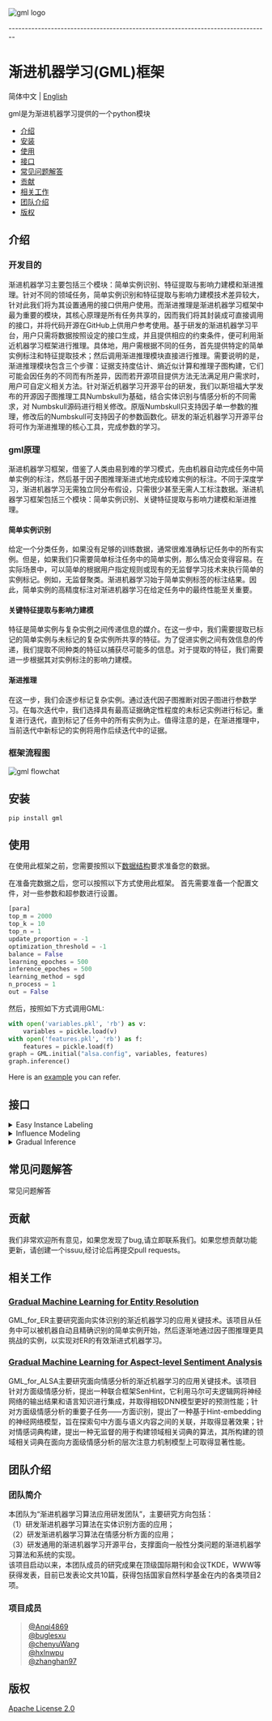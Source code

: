 <p><img src="./docs/gml_logo.jpg" alt="gml logo" title="GML &amp; tracks" /></p>     
--------------------------------------------------------------------------------

# 渐进机器学习(GML)框架
简体中文 | [English](./README.md)                

gml是为渐进机器学习提供的一个python模块
  - [介绍](#介绍)
  - [安装](#安装)
  - [使用](#使用)
  - [接口](#接口)
  - [常见问题解答](#常见问题解答)
  - [贡献](#贡献)
  - [相关工作](#相关工作)
  - [团队介绍](#团队介绍)
  - [版权](#版权)
 

## 介绍
   ### 开发目的
   渐进机器学习主要包括三个模块：简单实例识别、特征提取与影响力建模和渐进推理。针对不同的领域任务，简单实例识别和特征提取与影响力建模技术差异较大，针对此我们将为其设置通用的接口供用户使用。而渐进推理是渐进机器学习框架中最为重要的模块，其核心原理是所有任务共享的，因而我们将其封装成可直接调用的接口，并将代码开源在GitHub上供用户参考使用。基于研发的渐进机器学习平台，用户只需将数据按照设定的接口生成，并且提供相应的约束条件，便可利用渐近机器学习框架进行推理。具体地，用户需根据不同的任务，首先提供特定的简单实例标注和特征提取技术；然后调用渐进推理模块直接进行推理。需要说明的是，渐进推理模块包含三个步骤：证据支持度估计、熵近似计算和推理子图构建，它们可能会因任务的不同而有所差异，因而若开源项目提供方法无法满足用户需求时，用户可自定义相关方法。针对渐近机器学习开源平台的研发，我们以斯坦福大学发布的开源因子图推理工具Numbskull为基础，结合实体识别与情感分析的不同需求，对 Numbskull源码进行相关修改。原版Numbskull只支持因子单一参数的推理，修改后的Numbskull可支持因子的参数函数化。研发的渐近机器学习开源平台将可作为渐进推理的核心工具，完成参数的学习。
   ###  gml原理
   渐进机器学习框架，借鉴了人类由易到难的学习模式，先由机器自动完成任务中简单实例的标注，然后基于因子图推理渐进式地完成较难实例的标注。不同于深度学习，渐进机器学习无需独立同分布假设，只需很少甚至无需人工标注数据。渐进机器学习框架包括三个模块：简单实例识别、关键特征提取与影响力建模和渐进推理。
   #### 简单实例识别
   给定一个分类任务，如果没有足够的训练数据，通常很难准确标记任务中的所有实例。但是，如果我们只需要简单标注任务中的简单实例，那么情况会变得容易。在实际场景中，可以简单的根据用户指定规则或现有的无监督学习技术来执行简单的实例标记。例如，无监督聚类。渐进机器学习始于简单实例标签的标注结果。因此，简单实例的高精度标注对渐进机器学习在给定任务中的最终性能至关重要。
   #### 关键特征提取与影响力建模
   特征是简单实例与复杂实例之间传递信息的媒介。在这一步中，我们需要提取已标记的简单实例与未标记的复杂实例所共享的特征。为了促进实例之间有效信息的传递，我们提取不同种类的特征以捕获尽可能多的信息。对于提取的特征，我们需要进一步根据其对实例标注的影响力建模。
   #### 渐进推理
   在这一步，我们会逐步标记复杂实例。通过迭代因子图推断对因子图进行参数学习。在每次迭代中，我们选择具有最高证据确定性程度的未标记实例进行标记。重复进行迭代，直到标记了任务中的所有实例为止。值得注意的是，在渐进推理中，当前迭代中新标记的实例将用作后续迭代中的证据。
   ### 框架流程图
   <p><img src="./docs/flowchat.jpg" alt="gml flowchat" title="flowchat &amp; tracks" /></p>    




## 安装
    pip install gml
## 使用
 在使用此框架之前，您需要按照以下[数据结构](./docs/data_structures-zh_CN.md)要求准备您的数据。    
 
在准备完数据之后，您可以按照以下方式使用此框架。
首先需要准备一个配置文件，对一些参数和超参数进行设置。
``` python 
[para]
top_m = 2000
top_k = 10
top_n = 1
update_proportion = -1
optimization_threshold = -1
balance = False
learning_epoches = 500
inference_epoches = 500
learning_method = sgd
n_process = 1
out = False
```    
然后，按照如下方式调用GML:
  ```python            
  with open('variables.pkl', 'rb') as v:
      variables = pickle.load(v)
  with open('features.pkl', 'rb') as f:
      features = pickle.load(f)
  graph = GML.initial("alsa.config", variables, features)
  graph.inference()
```               
Here is an [example](examples/alsa_example.py) you can refer.

## 接口

<details>
    <summary>Easy Instance Labeling</summary>
  
* [EasyInstanceLabeling](./docs/easy_instance_labeling-zh_CN.md "根据简单的用户指定规则或现有的无监督学习技术来执行简单的实例标记")
    * [label_easy_by_file](./docs/easy_instance_labeling-zh_CN.md "根据提供的easy列表标出variables中的Easy")
    * [label_easy_by_clustering](./docs/easy_instance_labeling-zh_CN.md "通过聚类进行简单实例标注")
    * [label_easy_by_custom](./docs/easy_instance_labeling-zh_CN.md "通过用户自定义进行简单实例标注")
</details>

<details>
  <summary>Influence Modeling</summary>

* [class EvidentialSupport](./docs/evidential_support-zh_CN.md "证据支持计算的方法集合")
    * [get_unlabeled_var_feature_evi](./docs/evidential_support-zh_CN.md "计算每个隐变量的每个unary feature相关联的证据变量里面0和1的比例，以及binary feature另一端的变量id")
    * [separate_feature_value](./docs/evidential_support-zh_CN.md "选出每个feature的easy feature value用于线性回归")
    * [create_csr_matrix](./docs/evidential_support-zh_CN.md "创建稀疏矩阵存储所有variable的所有featureValue，用于后续计算Evidential Support")
    * [influence_modeling](./docs/evidential_support-zh_CN.md "对已更新feature进行线性回归,把回归得到的所有结果存回feature, 键为'regression' ")
    * [init_tau_and_alpha](./docs/evidential_support-zh_CN.md "对给定的feature计算tau和alpha 参数")
    * [evidential_support_by_regression](./docs/evidential_support-zh_CN.md "计算所有隐变量的Evidential Support 参数")
    * [get_dict_rel_acc](./docs/evidential_support-zh_CN.md "计算不同类型关系的准确性")
    * [construct_mass_function_for_propensity](./docs/evidential_support-zh_CN.md "构建mass function，用于Aspect-level情感分析应用中的Evidential Support计算")
    * [labeling_propensity_with_ds](./docs/evidential_support-zh_CN.md "对于不同类型的evidences用不同的方法进行组合，用于Aspect-level情感分析")
    * [evidential_support_by_relation](./docs/evidential_support-zh_CN.md "计算给定隐变量集合中每个隐变量的evidential support,适用于Aspect-level情感分析")
    * [evidential_support_by_custom](./docs/evidential_support-zh_CN.md "用户自定义用于计算evidential support的方法 ")
* [class Regression](./docs/evidential_support-zh_CN.md "线性回归相关类，对所有feature进行线性回归，用于Entity Resolution部分的evidential support计算")
    * [perform](./docs/evidential_support-zh_CN.md "执行线性回归方法，适用于Entity Resolution")
</details>

<details>
  <summary>Gradual Inference</summary>

* [class GML](./docs/gml-zh_CN.md "渐进机器学习主流程")
    * [evidential_support](./docs/gml-zh_CN.md "计算evidential support")
    * [approximate_probability_estimation](./docs/gml-zh_CN.md "计算近似概率")
    * [select_top_m_by_es](./docs/gml-zh_CN.md "根据计算出的Evidential Support(从大到小)选前m个隐变量")
    * [select_top_k_by_entropy](./docs/gml-zh_CN.md "计算熵，选出top_k个熵小的隐变量")
    * [select_evidence](./docs/gml-zh_CN.md "挑选后续建子图需要的边，变量和特征")
    * [construct_subgraph](./docs/gml-zh_CN.md "在选出topk个隐变量之后建立子图")
    * [inference_subgraph](./docs/gml-zh_CN.md "推理子图")
    * [label](./docs/gml-zh_CN.md "比较k个隐变量的熵，选熵最小的一个打上标签，并把此图学习出的参数写回self.features")
    * [inference](./docs/gml-zh_CN.md "主流程")
    * [score](./docs/gml-zh_CN.md "计算推理结果的准确率，精确率，召回率，f1值等")
* [gml_utils](./docs/gml_utils-zh_CN.md "全局函数集合")
    * [load_easy_instance_from_file](./docs/gml_utils-zh_CN.md "从csv文件中加载easy")
    * [separate_variables](./docs/gml_utils-zh_CN.md "将variables分成证据变量和隐变量")
    * [init_evidence_interval](./docs/gml_utils-zh_CN.md "初始化证据区间")
    * [init_evidence](./docs/gml_utils-zh_CN.md "初始化所有feature的evidence_interval属性和evidence_count属性")
    * [write_labeled_var_to_evidence_interval](./docs/gml_utils-zh_CN.md "因为每个featurew维护了evidence_interval属性，所以每标记一个变量之后，需要更新这个属性")
    * [entropy](./docs/gml_utils-zh_CN.md "给定概率之后计算熵")
    * [open_p](./docs/gml_utils-zh_CN.md "权重计算公式")
    * [combine_evidences_with_ds](./docs/gml_utils-zh_CN.md "汇总不同来源的证据")
* [class ApproximateProbabilityEstimation](./docs/approximate_probability_estimation-zh_CN.md "近似概率计算的方法集合")
    * [init_binary_feature_weight](./docs/approximate_probability_estimation-zh_CN.md "设置binary feature权重的初始值")
    * [labeling_conflict_with_ds](./docs/approximate_probability_estimation-zh_CN.md "基于（D-S）理论衡量证据支持")
    * [get_pos_prob_based_relation](./docs/approximate_probability_estimation-zh_CN.md "计算具有某feature的已标记实例中正实例的比例")
    * [construct_mass_function_for_confict](./docs/approximate_probability_estimation-zh_CN.md "计算与某未标记变量相连的每个特征的证据支持")
    * [approximate_probability_estimation](./docs/approximate_probability_estimation-zh_CN.md "计算选出的topm个隐变量的近似概率，用于选topk")
    * [approximate_probability_estimation_by_custom](./docs/approximate_probability_estimation-zh_CN.md "计算选出的topm个隐变量的近似概率，用于选topk,由用户自定义计算规则")
* [class EvidenceSelect](./docs/evidence_select-zh_CN.md "为隐变量推理挑选证据变量")
    * [select_evidence](./docs/evidence_select-zh_CN.md "为隐变量推理挑选证据变量，适用于ER")
    * [select_evidence_by_custom](./docs/evidence_select-zh_CN.md "为隐变量推理挑选证据变量，由用户自定义挑选方法")
* [construct_subgraph](./docs/construct_subgraph-zh_CN.md "构建因子图")
    * [construct_subgraph](./docs/construct_subgraph-zh_CN.md "一种统一的构建因子图的方法")
    * [construct_subgraph_for_mixture](./docs/construct_subgraph-zh_CN.md "构建因子图，适用于ER")
    * [construct_subgraph_for_unaryPara](./docs/construct_subgraph-zh_CN.md "构建因子图，适用于ALSA")
    * [construct_subgraph_for_custom](./docs/construct_subgraph-zh_CN.md "构建因子图，由用户自定义构建方法")
* [how to use numbskull](./docs/how%20to%20use%20numbskull-zh_CN.md "如何使用numbskull")
</details>

## 常见问题解答
 常见问题解答
## 贡献
   我们非常欢迎所有意见，如果您发现了bug,请立即联系我们。如果您想贡献功能更新，请创建一个issuu,经讨论后再提交pull requests。 
## 相关工作
 ### [Gradual Machine Learning for Entity Resolution](https://github.com/gml-explore/GML_for_ER)  
 GML_for_ER主要研究面向实体识别的渐近机器学习的应用关键技术。该项目从任务中可以被机器自动且精确识别的简单实例开始，然后逐渐地通过因子图推理更具挑战的实例，以实现对ER的有效渐进式机器学习。
 ### [Gradual Machine Learning for Aspect-level Sentiment Analysis](https://github.com/gml-explore/GML_for_ALSA) 
 GML_for_ALSA主要研究面向情感分析的渐近机器学习的应用关键技术。该项目针对方面级情感分析，提出一种联合框架SenHint，它利用马尔可夫逻辑网将神经网络的输出结果和语言知识进行集成，并取得相较DNN模型更好的预测性能；针对方面级情感分析的重要子任务——方面识别，提出了一种基于Hint-embedding的神经网络模型，旨在探索句中方面与语义内容之间的关联，并取得显著效果；针对情感词典构建，提出一种无监督的用于构建领域相关词典的算法，其所构建的领域相关词典在面向方面级情感分析的层次注意力机制模型上可取得显著性能。

## 团队介绍
 ### 团队简介  
   本团队为“渐进机器学习算法应用研发团队”，主要研究方向包括：          
  （1）研发渐进机器学习算法在实体识别方面的应用；                
  （2）研发渐进机器学习算法在情感分析方面的应用；                      
  （3）研发通用的渐进机器学习开源平台，支撑面向一般性分类问题的渐进机器学习算法和系统的实现。                       
  该项目启动以来，本团队成员的研究成果在顶级国际期刊和会议TKDE，WWW等获得发表，目前已发表论文共10篇，获得包括国家自然科学基金在内的各类项目2项。  

 ### 项目成员    
> [@Anqi4869](https://github.com/Anqi4869)                        
> [@buglesxu](https://github.com/buglesxu)                      
> [@chenyuWang](https://github.com/DevelopingWang)                 
> [@hxlnwpu](https://github.com/hxlnwpu)                  
> [@zhanghan97](https://github.com/zhanghan97)                 

## 版权
  [Apache License 2.0](LICENSE)

